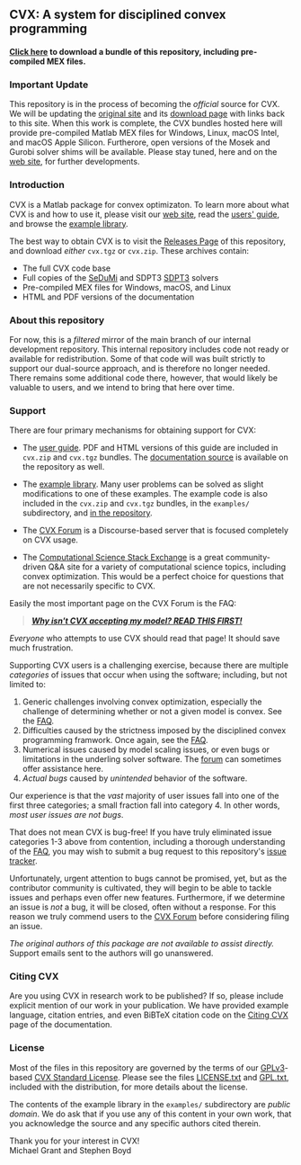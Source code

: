 ## CVX: A system for disciplined convex programming

#### [Click here](https://github.com/cvxr/cvx/releases/latest) to download a bundle of this repository, including pre-compiled MEX files.

### Important Update

This repository is in the process of becoming the *official* source
for CVX. We will be updating the [original site](https://cvxr.com/cvx)
and its [download page](https://cvxr.com/cvx/download) with links back
to this site. When this work is complete, the CVX bundles hosted here
will provide pre-compiled Matlab MEX files for Windows, Linux, macOS
Intel, and macOS Apple Silicon. Furtherore, open versions of the Mosek
and Gurobi solver shims will be available. Please stay tuned, here and
on the [web site](https://cvxr.com/cvx), for further developments.

### Introduction

CVX is a Matlab package for convex optimizaton.
To learn more about what CVX is and how to use it, please visit our
[web site](https://cvxr.com/cvx), read the
[users' guide](https://cvxr.com/cvx/doc), and browse the
[example library](https://cvxr.com/cvx/examples). 

The best way to obtain CVX is to visit the
[Releases Page](https://github.com/cvxr/CVX/releases/latest/) of
this repository, and download _either_ `cvx.tgz` or `cvx.zip`.
These archives contain:

- The full CVX code base
- Full copies of the [SeDuMi](https://github.com/sqlp/sedumi) and
  SDPT3 [SDPT3](https://github.com/sqlp/sdpt3) solvers
- Pre-compiled MEX files for Windows, macOS, and Linux
- HTML and PDF versions of the documentation

### About this repository

For now, this is a _filtered_ mirror of the main branch of our
internal development repository. This internal repository includes
code not ready or available for redistribution. Some of that code will
was built strictly to support our dual-source approach, and is
therefore no longer needed. There remains some additional code there,
however, that would likely be valuable to users, and we intend to
bring that here over time.

### Support

There are four primary mechanisms for obtaining support for CVX:

- The [user guide](https://cvxr.com/cvx/doc). PDF and HTML versions
  of this guide are included in `cvx.zip` and `cvx.tgz` bundles.
  The [documentation source](https://github.com/cvxr/CVX/tree/master/doc)
  is available on the repository as well.

- The [example library](https://cvxr.com/cvx/examples/). Many user
  problems can be solved as slight modifications to one of these
  examples. The example code is also included in the `cvx.zip`
  and `cvx.tgz` bundles, in the `examples/` subdirectory, and
  [in the repository](https://github.com/cvxr/CVX/tree/master/examples).
  
- The [CVX Forum](https://ask.cvxr.com/) is a Discourse-based
  server that is focused completely on CVX usage.
  
- The [Computational Science Stack Exchange](https://scicomp.stackexchange.com/)
  is a great community-driven Q&A site for a variety of
  computational science topics, including convex optimization.
  This would be a perfect choice for questions that are not
  necessarily specific to CVX.

Easily the most important page on the CVX Forum is the FAQ:

> [***Why isn't CVX accepting my model? READ THIS FIRST!***](https://ask.cvxr.com/t/why-isnt-cvx-accepting-my-model-read-this-first/570)
 
*Everyone* who attempts to use CVX should read that page! It should
save much frustration.

Supporting CVX users is a challenging exercise, because there are
multiple *categories* of issues that occur when using the software;
including, but not limited to:

1. Generic challenges involving convex optimization, especially the
   challenge of determining whether or not a given model is convex.
   See the [FAQ](https://ask.cvxr.com/t/why-isnt-cvx-accepting-my-model-read-this-first/570).
2. Difficulties caused by the strictness imposed by the disciplined
   convex programming framwork. Once again, see the
   [FAQ](https://ask.cvxr.com/t/why-isnt-cvx-accepting-my-model-read-this-first/570).
3. Numerical issues caused by model scaling issues, or even bugs or
   limitations in the underling solver software. The
   [forum](https://ask.cvxr.com/) can sometimes offer assistance here.
4. _Actual bugs_ caused by _unintended_ behavior of the software.

Our experience is that the _vast_ majority of user issues fall into
one of the first three categories; a small fraction fall into
category 4. In other words, _most user issues are not bugs_.

That does not mean CVX is bug-free! If you have truly eliminated
issue categories 1-3 above from contention, including a thorough
understanding of the
[FAQ](https://ask.cvxr.com/t/why-isnt-cvx-accepting-my-model-read-this-first/570),
you may wish to submit a bug request to this repository's 
[issue tracker](https://github.com/cvxr/CVX/issues).

Unfortunately, urgent attention to bugs cannot be promised, yet, but
as the contributor community is cultivated, they will begin to be
able to tackle issues and perhaps even offer new features. Furthermore,
if we determine an issue is _not_ a bug, it will be closed, often
without a response. For this reason we truly commend users to the
[CVX Forum](https://ask.cvxr.com/) before considering filing an issue.

_The original authors of this package are
not available to assist directly._ Support emails sent to the authors
will go unanswered.

### Citing CVX

Are you using CVX in research work to be published? If so, please include explicit
mention of our work in your publication. We have provided example language, citation
entries, and even BiBTeX citation code on the
[Citing CVX](https://cvxr.com/cvx/doc/citing.html) page of the documentation.

### License

Most of the files in this repository are governed by the terms of our 
[GPLv3](https://www.gnu.org/licenses/gpl-3.0.html)-based 
[CVX Standard License](https://cvxr.com/cvx/doc/license.html). Please
see the files 
[LICENSE.txt](https://github.com/cvxr/CVX/blob/master/README.txt) and 
[GPL.txt](https://github.com/cvxr/CVX/blob/master/GPL.txt), 
included with the distribution, for more details about the license.

The contents of the example library in the `examples/` subdirectory
are *public domain*. We do ask that if you use any of this content in
your own work, that you acknowledge the source and any specific authors
cited therein.

Thank you for your interest in CVX!    
Michael Grant and Stephen Boyd
